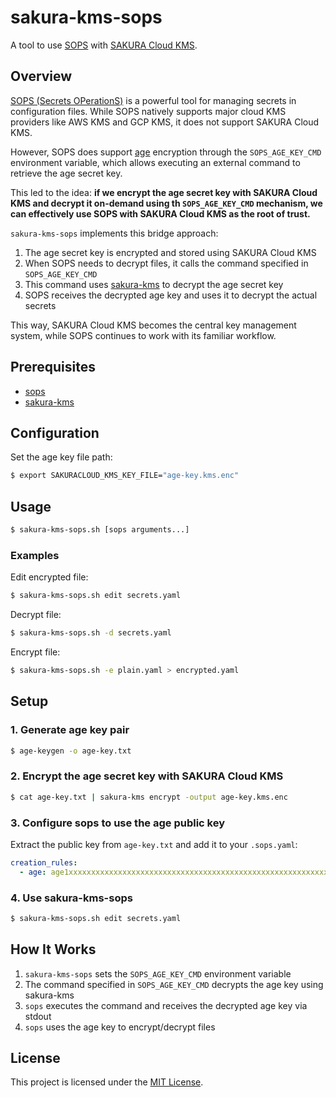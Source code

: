 # sakura-kms-sops

A tool to use [SOPS](https://github.com/getsops/sops) with [SAKURA Cloud KMS](https://cloud.sakura.ad.jp/products/kms/).

## Overview

[SOPS (Secrets OPerationS)](https://github.com/getsops/sops) is a powerful tool for managing secrets in configuration files. While SOPS natively supports major cloud KMS providers like AWS KMS and GCP KMS, it does not support SAKURA Cloud KMS.

However, SOPS does support [age](https://github.com/FiloSottile/age) encryption through the `SOPS_AGE_KEY_CMD` environment variable, which allows executing an external command to retrieve the age secret key.

This led to the idea: **if we encrypt the age secret key with SAKURA Cloud KMS and decrypt it on-demand using th `SOPS_AGE_KEY_CMD` mechanism, we can effectively use SOPS with SAKURA Cloud KMS as the root of trust.**

`sakura-kms-sops` implements this bridge approach:

1. The age secret key is encrypted and stored using SAKURA Cloud KMS
2. When SOPS needs to decrypt files, it calls the command specified in `SOPS_AGE_KEY_CMD`
3. This command uses [sakura-kms](https://github.com/zinrai/sakura-kms) to decrypt the age secret key
4. SOPS receives the decrypted age key and uses it to decrypt the actual secrets

This way, SAKURA Cloud KMS becomes the central key management system, while SOPS continues to work with its familiar workflow.

## Prerequisites

- [sops](https://github.com/getsops/sops)
- [sakura-kms](https://github.com/zinrai/sakura-kms)

## Configuration

Set the age key file path:

```bash
$ export SAKURACLOUD_KMS_KEY_FILE="age-key.kms.enc"
```

## Usage

```bash
$ sakura-kms-sops.sh [sops arguments...]
```

### Examples

Edit encrypted file:

```bash
$ sakura-kms-sops.sh edit secrets.yaml
```

Decrypt file:

```bash
$ sakura-kms-sops.sh -d secrets.yaml
```

Encrypt file:

```bash
$ sakura-kms-sops.sh -e plain.yaml > encrypted.yaml
```

## Setup

### 1. Generate age key pair

```bash
$ age-keygen -o age-key.txt
```

### 2. Encrypt the age secret key with SAKURA Cloud KMS

```bash
$ cat age-key.txt | sakura-kms encrypt -output age-key.kms.enc
```

### 3. Configure sops to use the age public key

Extract the public key from `age-key.txt` and add it to your `.sops.yaml`:

```yaml
creation_rules:
  - age: age1xxxxxxxxxxxxxxxxxxxxxxxxxxxxxxxxxxxxxxxxxxxxxxxxxxxxxxxxxx
```

### 4. Use sakura-kms-sops

```bash
$ sakura-kms-sops.sh edit secrets.yaml
```

## How It Works

1. `sakura-kms-sops` sets the `SOPS_AGE_KEY_CMD` environment variable
2. The command specified in `SOPS_AGE_KEY_CMD` decrypts the age key using sakura-kms
3. `sops` executes the command and receives the decrypted age key via stdout
4. `sops` uses the age key to encrypt/decrypt files

## License

This project is licensed under the [MIT License](./LICENSE).
